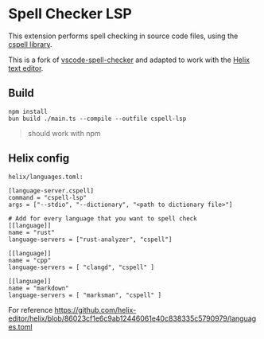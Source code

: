 # Spell Checker LSP

This extension performs spell checking in source code files, using the [cspell library](https://cspell.org/).

This is a fork of [vscode-spell-checker](https://github.com/streetsidesoftware/vscode-spell-checker) and adapted to work with the [Helix text editor](https://helix-editor.com/).

## Build
```
npm install
bun build ./main.ts --compile --outfile cspell-lsp
```
> should work with npm

## Helix config
`helix/languages.toml:`  
```
[language-server.cspell]
command = "cspell-lsp"
args = ["--stdio", "--dictionary", "<path to dictionary file>"]

# Add for every language that you want to spell check
[[language]]
name = "rust"
language-servers = ["rust-analyzer", "cspell"]

[[language]]
name = "cpp"
language-servers = [ "clangd", "cspell" ]

[[language]]
name = "markdown"
language-servers = [ "marksman", "cspell" ]
```
For reference https://github.com/helix-editor/helix/blob/86023cf1e6c9ab12446061e40c838335c5790979/languages.toml
